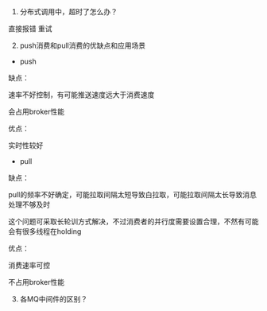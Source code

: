
1. 分布式调用中，超时了怎么办？

直接报错
重试



2. push消费和pull消费的优缺点和应用场景

* push

缺点：

速率不好控制，有可能推送速度远大于消费速度

会占用broker性能

优点：

实时性较好

* pull

缺点：

pull的频率不好确定，可能拉取间隔太短导致白拉取，可能拉取间隔太长导致消息处理不够及时

这个问题可采取长轮训方式解决，不过消费者的并行度需要设置合理，不然有可能会有很多线程在holding

优点：

消费速率可控

不占用broker性能



3. 各MQ中间件的区别？

